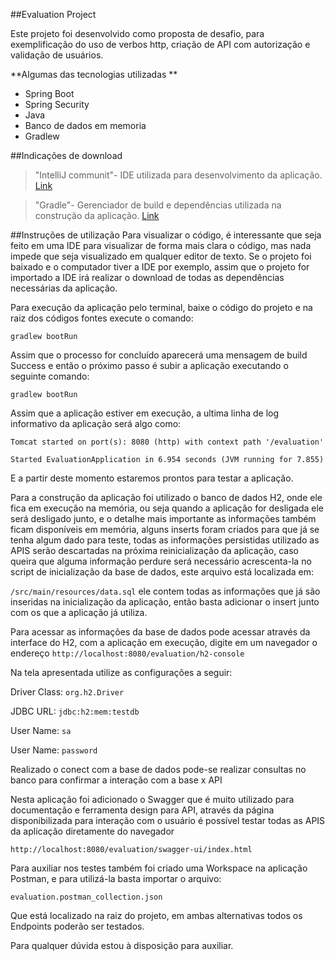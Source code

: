 ##Evaluation Project

Este projeto foi desenvolvido como proposta de desafio, para exemplificação do uso de verbos http, criação de API com autorização e validação de usuários.

**Algumas das tecnologias utilizadas **

- Spring Boot
- Spring Security
- Java
- Banco de dados em memoria
- Gradlew

##Indicações de download
> "IntelliJ communit"- IDE utilizada para desenvolvimento da aplicação. [Link](https://www.jetbrains.com/pt-br/idea/download/#section=windows)

> "Gradle"- Gerenciador de build e dependências utilizada na construção da aplicação. [Link](https://gradle.org/install/)

##Instruções de utilização
Para visualizar o código, é interessante que seja feito em uma IDE para visualizar de forma mais clara o código, mas nada impede que seja visualizado em qualquer editor de texto.
Se o projeto foi baixado e o computador tiver a IDE por exemplo, assim que o projeto for importado a IDE irá realizar o download de todas as dependências necessárias da aplicação.


Para execução da aplicação pelo terminal, baixe o código do projeto e na raiz dos códigos fontes execute o comando:

`gradlew bootRun`

Assim que o processo for concluído aparecerá uma mensagem de build Success e então o próximo passo é subir a aplicação executando o seguinte comando:

`gradlew bootRun`

Assim que a aplicação estiver em execução, a ultima linha de log informativo da aplicação será algo como:

`Tomcat started on port(s): 8080 (http) with context path '/evaluation'`

`Started EvaluationApplication in 6.954 seconds (JVM running for 7.855)`

E a partir deste momento estaremos prontos para testar a aplicação.

Para a construção da aplicação foi utilizado o banco de dados H2, onde ele fica em execução na memória, ou seja quando a aplicação for desligada ele será desligado junto, e o detalhe mais importante as informações também ficam disponíveis em memória, alguns inserts foram criados para que já se tenha algum dado para teste, todas as informações persistidas utilizado as APIS serão descartadas na próxima reinicialização da aplicação, caso queira que alguma informação perdure será necessário acrescenta-la no script de inicialização da base de dados, este arquivo está localizada em:

`/src/main/resources/data.sql` ele contem todas as informações que já são inseridas na inicialização da aplicação, então basta adicionar o insert junto com os que a aplicação já utiliza.

Para acessar as informações da base de dados pode acessar através da interface do H2, com a aplicação em execução, digite em um navegador o endereço `http://localhost:8080/evaluation/h2-console`

Na tela apresentada utilize as configurações a seguir:

Driver Class: `org.h2.Driver`

JDBC URL:    `jdbc:h2:mem:testdb`

User Name: `sa`

User Name: `password`


Realizado o conect com a base de dados pode-se realizar consultas no banco para confirmar a interação com a base x API

Nesta aplicação foi adicionado o Swagger que é muito utilizado para documentação e ferramenta design para API, através da página disponibilizada para interação com o usuário é possível testar todas as APIS da aplicação diretamente do navegador

`http://localhost:8080/evaluation/swagger-ui/index.html`

Para auxiliar nos testes também foi criado uma Workspace na aplicação Postman, e para utilizá-la basta importar o arquivo:

`evaluation.postman_collection.json`

Que está localizado na raiz do projeto, em ambas alternativas todos os Endpoints poderão ser testados. 

Para qualquer dúvida estou à disposição para auxiliar.

